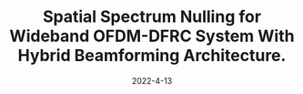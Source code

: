 ---
title: "Spatial Spectrum Nulling for Wideband OFDM-DFRC System With Hybrid Beamforming Architecture."
collection: publications
permalink: /publication/2022-conf1-wcnc
date: 2022-4-13
level: conference
link: 'https://ieeexplore.ieee.org/abstract/document/9771585'
paperurl: '/files/pdf/slides/WCNC2022_Presentation.pdf'
citation: '<b>B. Wang</b>, Z. Cheng, L. Wu and Z. He, "Spatial Spectrum Nulling for Wideband OFDM-DFRC System With Hybrid Beamforming Architecture," 2022 IEEE Wireless Communications and Networking Conference (WCNC), 2022, pp. 240-244.'
---